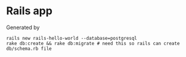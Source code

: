 # Rails app

Generated by

    rails new rails-hello-world --database=postgresql
    rake db:create && rake db:migrate # need this so rails can create db/schema.rb file
